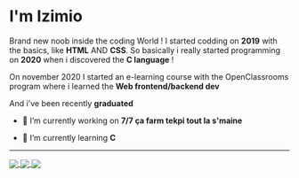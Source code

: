 I'm Izimio
= 

Brand new noob inside the coding World ! I started codding on __2019__ with the basics, like __HTML__ AND __CSS__.
So basically i really started programming on __2020__ when i discovered the __C language__ ! 
 
On november 2020 I started an e-learning course with the OpenClassrooms program where i learned the __Web frontend/backend dev__
                        
And i've been recently __graduated__
  
 * 🔭 I’m currently working on  __7/7 ça farm tekpi tout la s'maine__ 
   
    
 * 🎈 I’m currently learning  __C__ 
 
 ---
<a href="https://github.com/anuraghazra/convoychat">
  <img align="center" src="https://github-readme-stats.vercel.app/api/top-langs/?username=izimio&bg_color=00000000&text_color=ffffff&count_private=true)](https://github.com/anuraghazra/github-readme-stats?" />
</a>
<a href="https://github.com/anuraghazra/github-readme-stats">
  <img align="center" src="https://github-readme-stats.vercel.app/api?username=izimio&count_private=true&show_icons=true&theme=radical" />
  <img align="center" src="https://zupimages.net/up/22/08/z7zj.gif" />
</a>
